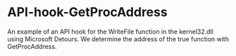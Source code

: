 # API-hook-GetProcAddress

An example of an API hook for the WriteFile function in the kernel32.dll using Microsoft Detours. We determine the address of the true function with GetProcAddress. 
